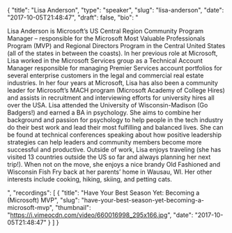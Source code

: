 {
  "title": "Lisa Anderson",
  "type": "speaker",
  "slug": "lisa-anderson",
  "date": "2017-10-05T21:48:47",
  "draft": false,
  "bio": "<p>Lisa Anderson is Microsoft’s US Central Region Community Program Manager – responsible for the Microsoft Most Valuable Professionals Program (MVP) and Regional Directors Program in the Central United States (all of the states in between the coasts). In her previous role at Microsoft, Lisa worked in the Microsoft Services group as a Technical Account Manager responsible for managing Premier Services account portfolios for several enterprise customers in the legal and commercial real estate industries. In her four years at Microsoft, Lisa has also been a community leader for Microsoft’s MACH program (Microsoft Academy of College Hires) and assists in recruitment and interviewing efforts for university hires all over the USA. Lisa attended the University of Wisconsin-Madison (Go Badgers!) and earned a BA in psychology. She aims to combine her background and passion for psychology to help people in the tech industry do their best work and lead their most fulfilling and balanced lives. She can be found at technical conferences speaking about how positive leadership strategies can help leaders and community members become more successful and productive. Outside of work, Lisa enjoys traveling (she has visited 13 countries outside the US so far and always planning her next trip!). When not on the move, she enjoys a nice brandy Old Fashioned and Wisconsin Fish Fry back at her parents’ home in Wausau, WI. Her other interests include cooking, hiking, skiing, and petting cats.</p>",
  "recordings": [
    {
      "title": "Have Your Best Season Yet: Becoming a (Microsoft) MVP",
      "slug": "have-your-best-season-yet-becoming-a-microsoft-mvp",
      "thumbnail": "https://i.vimeocdn.com/video/660016998_295x166.jpg",
      "date": "2017-10-05T21:48:47"
    }
  ]
}